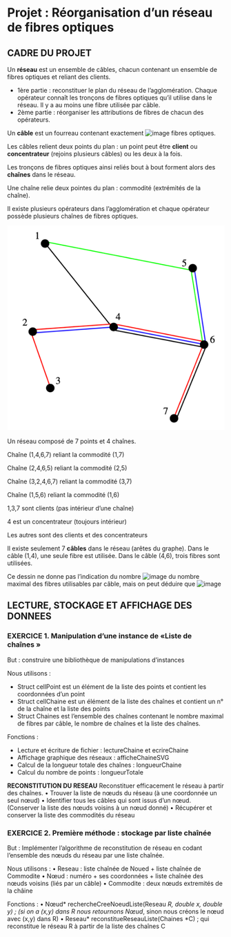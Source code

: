 # Projet : Réorganisation d’un réseau de fibres optiques
## CADRE DU PROJET

Un **réseau** est un ensemble de câbles, chacun contenant un ensemble de fibres optiques et reliant des clients. 

- 1ère partie : reconstituer le plan du réseau de l’agglomération. Chaque opérateur connaît les tronçons de fibres optiques qu’il utilise dans le réseau. Il y a au moins une fibre utilisée par câble. 
- 2ème partie : réorganiser les attributions de fibres de chacun des opérateurs. 

Un **câble** est un fourreau contenant exactement ![image](https://user-images.githubusercontent.com/55035665/113163019-10105480-9240-11eb-8f65-84f9df09a084.png)
 fibres optiques.
 
Les câbles relient deux points du plan : un point peut être **client** ou **concentrateur** (rejoins plusieurs câbles) ou les deux à la fois. 

Les tronçons de fibres optiques ainsi reliés bout à bout forment alors des **chaînes** dans le réseau. 

Une chaîne relie deux pointes du plan : commodité (extrémités de la chaîne). 

Il existe plusieurs opérateurs dans l’agglomération et chaque opérateur possède plusieurs chaînes de fibres optiques. 

![image](https://raw.githubusercontent.com/noob20000405/readme_pic/master/final_projet_l2/reseau.png)

Un réseau composé de 7 points et 4 chaînes.

Chaîne (1,4,6,7) reliant la commodité (1,7)

Chaîne (2,4,6,5) reliant la commodité (2,5)

Chaîne (3,2,4,6,7) reliant la commodité (3,7)

Chaîne (1,5,6) reliant la commodité (1,6)

1,3,7 sont clients (pas intérieur d’une chaîne)

4 est un concentrateur (toujours intérieur)

Les autres sont des clients et des concentrateurs

Il existe seulement 7 **câbles** dans le réseau (arêtes du graphe). Dans le câble (1,4), une seule fibre est utilisée. Dans le câble (4,6), trois fibres sont utilisées. 

Ce dessin ne donne pas l’indication du nombre ![image](https://user-images.githubusercontent.com/55035665/113162971-02f36580-9240-11eb-9676-46eb053867da.png)
 du nombre maximal des fibres utilisables par câble, mais on peut déduire que ![image](https://user-images.githubusercontent.com/55035665/113162731-d2133080-923f-11eb-9269-fb10457e7ea5.png)

## LECTURE, STOCKAGE ET AFFICHAGE DES DONNEES

### EXERCICE 1. Manipulation d’une instance de «Liste de chaînes »

But : construire une bibliothèque de manipulations d’instances

Nous utilisons : 
- Struct cellPoint est un élément de la liste des points et contient les coordonnées d’un point
- Struct cellChaine est un élément de la liste des chaînes et contient un n° de la chaîne et la liste des points
- Struct Chaines est l’ensemble des chaînes contenant le nombre maximal de fibres par câble, le nombre de chaînes et la liste des chaînes.

Fonctions : 
- Lecture et écriture de fichier : lectureChaine et ecrireChaine
- Affichage graphique des réseaux : afficheChaineSVG
- Calcul de la longueur totale des chaînes : longueurChaine
- Calcul du nombre de points : longueurTotale

**RECONSTITUTION DU RESEAU**
Reconstituer efficacement le réseau à partir des chaînes. 
    • Trouver la liste de nœuds du réseau (à une coordonnée un seul nœud) 
    • Identifier tous les câbles qui sont issus d’un nœud. (Conserver la liste des nœuds voisins à un nœud donné)
    • Récupérer et conserver la liste des commodités du réseau

### EXERCICE 2. Première méthode : stockage par liste chaînée

But : Implémenter l’algorithme de reconstitution de réseau en codant l’ensemble des nœuds du réseau par une liste chaînée. 

Nous utilisons : 
    • Reseau : liste chaînée de Noued + liste chaînée de Commodite
    • Nœud : numéro + ses coordonnées + liste chaînée des nœuds voisins (liés par un câble)
    • Commodite : deux nœuds extremités de la châine 
    
Fonctions : 
    • Nœud* rechercheCreeNoeudListe(Reseau *R, double x, double y) ; (si on a (x,y) dans R nous retournons Nœud*, sinon nous créons le nœud avec (x,y) dans R)
    • Reseau* reconstitueReseauListe(Chaines *C) ; qui reconstitue le réseau R à partir de la liste des chaînes C
